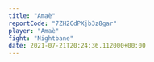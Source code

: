 ```yaml
---
title: "Amaè"
reportCode: "7ZH2CdPXjb3z8gar"
player: "Amaè"
fight: "Nightbane"
date: 2021-07-21T20:24:36.112000+00:00
---
```

